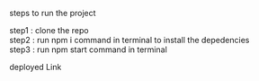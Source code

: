 steps to run the project


step1 : clone the repo
<br>
step2 : run npm i command in terminal to install the depedencies
<br>
step3 : run npm start command in terminal
<br>

deployed Link <a href="https://645567f1338faa0649529044--funny-baklava-49877a.netlify.app/"></a>
